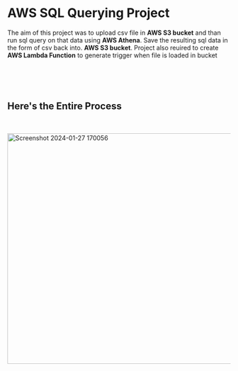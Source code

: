 <h1>AWS SQL Querying Project</h1>
The aim of this project was to upload csv file in <b>AWS S3 bucket</b> and than run sql query on that data using <b>AWS Athena</b>. Save the resulting sql data in the form of csv back into. <b>AWS S3 bucket</b>. Project also reuired to create <b>AWS Lambda Function</b> to generate trigger when file is loaded in bucket</br>
<br>   </br>

<br><h2> Here's the Entire Process</h2>  </br>

<img width="521" alt="Screenshot 2024-01-27 170056" src="https://github.com/Varun54321/AWS-Projects/assets/114589776/1ee563da-8cd0-4b10-b119-4ddcdda02d8e">








                            


